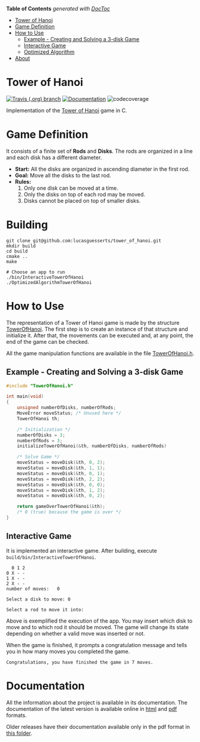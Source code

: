 <!-- START doctoc generated TOC please keep comment here to allow auto update -->
<!-- DON'T EDIT THIS SECTION, INSTEAD RE-RUN doctoc TO UPDATE -->
**Table of Contents**  *generated with [DocToc](https://github.com/thlorenz/doctoc)*

- [Tower of Hanoi](#tower-of-hanoi)
- [Game Definition](#game-definition)
- [How to Use](#how-to-use)
  - [Example - Creating and Solving a 3-disk Game](#example---creating-and-solving-a-3-disk-game)
  - [Interactive Game](#interactive-game)
  - [Optimized Algorithm](#optimized-algorithm)
- [About](#about)

<!-- END doctoc generated TOC please keep comment here to allow auto update -->

# Tower of Hanoi

[![Travis (.org) branch](https://img.shields.io/travis/lucasguesserts/tower_of_hanoi/master?label=Build%20Master)](https://travis-ci.org/lucasguesserts/tower_of_hanoi)
[![Documentation](https://codedocs.xyz/lucasguesserts/tower_of_hanoi.svg)](https://codedocs.xyz/lucasguesserts/tower_of_hanoi/)
![codecoverage](https://img.shields.io/badge/coverage-100%25-brightgreen)

Implementation of the [Tower of Hanoi](http://www.towerofhanoi.org/) game in C.

# Game Definition

It consists of a finite set of **Rods** and **Disks**.
The rods are organized in a line and each disk has a
different diameter.

- **Start:** All the disks are organized in ascending diameter in the first rod.
- **Goal:** Move all the disks to the last rod.
- **Rules:**
  1. Only one disk can be moved at a time.
  2. Only the disks on top of each rod may be moved.
  3. Disks cannot be placed on top of smaller disks.

# Building

```shell
git clone git@github.com:lucasguesserts/tower_of_hanoi.git
mkdir build
cd build
cmake ..
make

# Choose an app to run
./bin/InteractiveTowerOfHanoi
./OptimizedAlgorithmTowerOfHanoi
```



# How to Use

The representation of a Tower of Hanoi game is made
by the structure [TowerOfHanoi](./TowerOfHanoiLib/include/TowerOfHanoi.h).
The first step is
to create an instance of that structure and initialize
it. After that, the movements can be executed and,
at any point, the end of the game can be checked.

All the game manipulation functions are available
in the file
[TowerOfHanoi.h](./TowerOfHanoiLib/include/TowerOfHanoi.h).

## Example - Creating and Solving a 3-disk Game

```c
#include "TowerOfHanoi.h"

int main(void)
{
    unsigned numberOfDisks, numberOfRods;
    MoveError moveStatus; /* Unused here */
    TowerOfHanoi th;

    /* Initialization */
    numberOfDisks = 3;
    numberOfRods = 3;
    initializeTowerOfHanoi(&th, numberOfDisks, numberOfRods)

    /* Solve Game */
    moveStatus = moveDisk(&th, 0, 2);
    moveStatus = moveDisk(&th, 1, 1);
    moveStatus = moveDisk(&th, 0, 1);
    moveStatus = moveDisk(&th, 2, 2);
    moveStatus = moveDisk(&th, 0, 0);
    moveStatus = moveDisk(&th, 1, 2);
    moveStatus = moveDisk(&th, 0, 2);

    return gameOverTowerOfHanoi(&th);
    /* 0 (true) because the game is over */
}
```

## Interactive Game

It is implemented an interactive game. After building,
execute `build/bin/InteractiveTowerOfHanoi`.

```
  0 1 2
0 X - -
1 X - -
2 X - -
number of moves:   0

Select a disk to move: 0

Select a rod to move it into:
```

Above is exemplified the execution of the app.
You may insert which disk to move and to which
rod it should be moved. The game will change its
state depending on whether a valid move was
inserted or not.

When the game is finished, it prompts a
congratulation message and tells you in how many
moves you completed the game.

```
Congratulations, you have finished the game in 7 moves.
```

# Documentation

All the information about the project is available in its documentation. The documentation of the latest version is available online in [html](https://codedocs.xyz/lucasguesserts/tower_of_hanoi/index.html) and [pdf](./doc/pdf_releases/latest.pdf) formats.

Older releases have their documentation available only in the pdf format in [this folder](./doc/pdf_releases/).